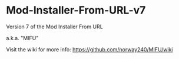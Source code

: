 Mod-Installer-From-URL-v7
=========================
Version 7 of the Mod Installer From URL

a.k.a. "MIFU"

Visit the wiki for more info:
https://github.com/norway240/MIFU/wiki
